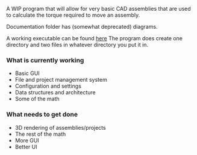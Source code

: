 A WIP program that will allow for very basic CAD assemblies that are used to calculate the torque required to move an assembly.

Documentation folder has (somewhat deprecated) diagrams.

A working executable can be found [here](https://github.com/adolan527/torqueCalculator/blob/main/cmake-build-debug/torqueCalculator.exe)
The program does create one directory and two files in whatever directory you put it in.

### What is currently working
 - Basic GUI
 - File and project management system
 - Configuration and settings
 - Data structures and architecture
 - Some of the math
### What needs to get done
 - 3D rendering of assemblies/projects
 - The rest of the math
 - More GUI
 - Better UI

